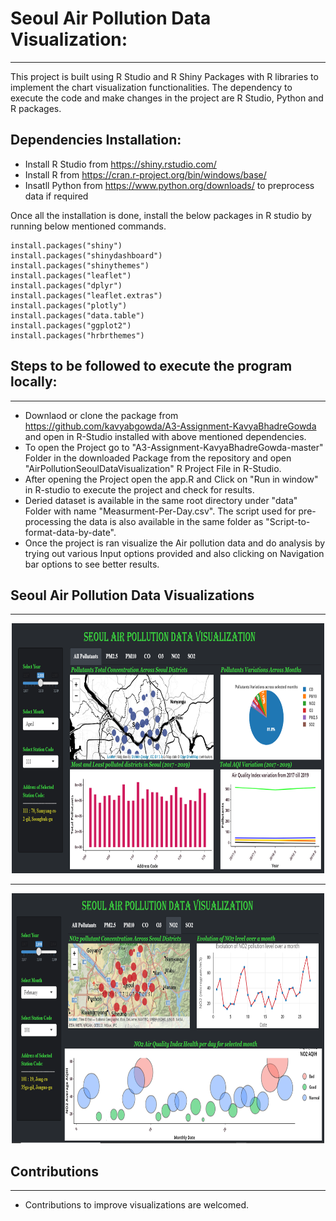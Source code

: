 # Seoul Air Pollution Data Visualization:
----
This project is built using R Studio and R Shiny Packages with R libraries to implement the chart visualization functionalities. The dependency to execute the code and make changes in the project are R Studio, Python and R packages.

## Dependencies Installation:
- Install R Studio from https://shiny.rstudio.com/ 
- Install R from https://cran.r-project.org/bin/windows/base/
- Insatll Python from https://www.python.org/downloads/ to preprocess data if required

Once all the installation is done, install the below packages in R studio by running below mentioned commands.

```
install.packages("shiny")
install.packages("shinydashboard")
install.packages("shinythemes")
install.packages("leaflet")
install.packages("dplyr")
install.packages("leaflet.extras")
install.packages("plotly")
install.packages("data.table")
install.packages("ggplot2")
install.packages("hrbrthemes")
```
## Steps to be followed to execute the program locally:
---
- Downlaod or clone the package from https://github.com/kavyabgowda/A3-Assignment-KavyaBhadreGowda and open in R-Studio installed with above mentioned dependencies.
- To open the Project go to "A3-Assignment-KavyaBhadreGowda-master" Folder in the downloaded Package from the repository and open "AirPollutionSeoulDataVisualization" R Project File in R-Studio.
- After opening the Project open the app.R and Click on "Run in window" in R-studio to execute the project and check for results.
- Deried dataset is available in the same root directory under "data" Folder with name "Measurment-Per-Day.csv". The script used for pre-processing the data is also available in the same folder as "Script-to-format-data-by-date".
- Once the project is ran visualize the Air pollution data and do analysis by trying out various Input options provided and also clicking on Navigation bar options to see better results.

## Seoul Air Pollution Data Visualizations
----
<p align="center">
  <img src="air-viz.PNG" width="500" height="400" alt="All Pollutants Air Pollution Data Visualization in R for Seoul Dataset">
</p>

----
<p align="center">
  <img src="ind-pollutant.PNG" width="500" height="400" alt="All Pollutants Air Pollution Data Visualization in R for Seoul Dataset">
</p>

## Contributions
----
- Contributions to improve visualizations are welcomed.
